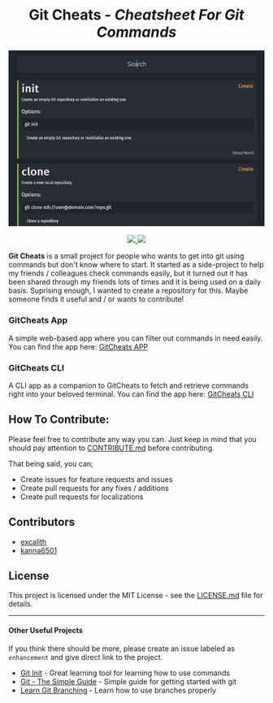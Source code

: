 <p align="center">
	<h1 align="center">Git Cheats - <i>Cheatsheet For Git Commands</i></h1>
</p>

![Anim](/assets/images/anim.gif)
<p align="center">
	<a href="http://gitcheats.com/">
    <img src="https://img.shields.io/badge/GitCheats-APP-orange.svg?longCache=true&style=for-the-badge">
	</a>
	<a href="https://github.com/excalith/Git-Cheats-Cli">
    <img src="https://img.shields.io/badge/GitCheats-CLI-brightgreen.svg??longCache=true&style=for-the-badge">
	</a>
</p>


**Git Cheats** is a small project for people who wants to get into git using commands but don't know where to start. It started as a side-project to help my friends / colleagues check commands easily, but it turned out it has been shared through my friends lots of times and it is being used on a daily basis. Suprising enough, I wanted to create a repository for this. Maybe someone finds it useful and / or wants to contribute!

### GitCheats App
A simple web-based app where you can filter out commands in need easily. You can find the app here: [GitCheats APP](http://gitcheats.com)

### GitCheats CLI
A CLI app as a companion to GitCheats to fetch and retrieve commands right into your beloved terminal. You can find the app here: [GitCheats CLI](https://github.com/excalith/Git-Cheats-Cli)


## How To Contribute:
Please feel free to contribute any way you can. Just keep in mind that you should pay attention to [CONTRIBUTE.md](.github/CONTRIBUTING.md) before contributing.

That being said, you can;
* Create issues for feature requests and issues
* Create pull requests for any fixes / additions
* Create pull requests for localizations

## Contributors
* [excalith](https://github.com/excalith)
* [kanna6501](https://github.com/kanna6501)

## License
This project is licensed under the MIT License - see the [LICENSE.md](LICENSE.md) file for details.

___

#### Other Useful Projects
If you think there should be more, please create an issue labeled as `enhancement` and give direct link to the project.
* [Git Init](https://pel-daniel.github.io/git-init) - Great learning tool for learning how to use commands
* [Git - The Simple Guide](https://rogerdudler.github.io/git-guide) - Simple guide for getting started with git
* [Learn Git Branching](https://learngitbranching.js.org) - Learn how to use branches properly
